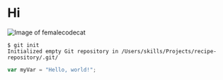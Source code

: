 # Hi
![Image of femalecodecat](https://octodex.github.com/images/femalecodertocat.png)

```
$ git init
Initialized empty Git repository in /Users/skills/Projects/recipe-repository/.git/
```

``` javascript
var myVar = "Hello, world!";
```

